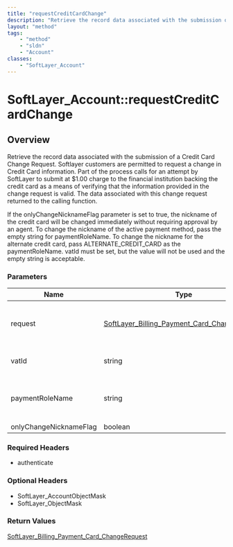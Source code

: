```yaml
---
title: "requestCreditCardChange"
description: "Retrieve the record data associated with the submission of a Credit Card Change Request. Softlayer customers are permitt... "
layout: "method"
tags:
    - "method"
    - "sldn"
    - "Account"
classes:
    - "SoftLayer_Account"
---
```

# SoftLayer_Account::requestCreditCardChange
## Overview 
Retrieve the record data associated with the submission of a Credit Card Change Request. Softlayer customers are permitted to request a change in Credit Card information. Part of the process calls for an attempt by SoftLayer to submit at $1.00 charge to the financial institution backing the credit card as a means of verifying that the information provided in the change request is valid.  The data associated with this change request returned to the calling function. 

If the onlyChangeNicknameFlag parameter is set to true, the nickname of the credit card will be changed immediately without requiring approval by an agent.  To change the nickname of the active payment method, pass the empty string for paymentRoleName.  To change the nickname for the alternate credit card, pass ALTERNATE_CREDIT_CARD as the paymentRoleName.  vatId must be set, but the value will not be used and the empty string is acceptable. 

### Parameters 
|Name | Type | Description |
| --- | --- | --- |
|request| <a href='/reference/datatypes/SoftLayer_Billing_Payment_Card_ChangeRequest'>SoftLayer_Billing_Payment_Card_ChangeRequest </a>| Details required to request a credit card change.|
|vatId| string| EU member states VAT ID.|
|paymentRoleName| string| keyName of the card's payment role|
|onlyChangeNicknameFlag| boolean| |


### Required Headers
* authenticate

### Optional Headers
* SoftLayer_AccountObjectMask
* SoftLayer_ObjectMask

### Return Values
<a href='/reference/datatypes/SoftLayer_Billing_Payment_Card_ChangeRequest'>SoftLayer_Billing_Payment_Card_ChangeRequest </a>
